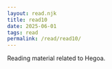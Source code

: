 ```yaml
---
layout: read.njk
title: read10
date: 2025-06-01
tags: read
permalink: /read/read10/
---
```



Reading material related to Hegoa.
